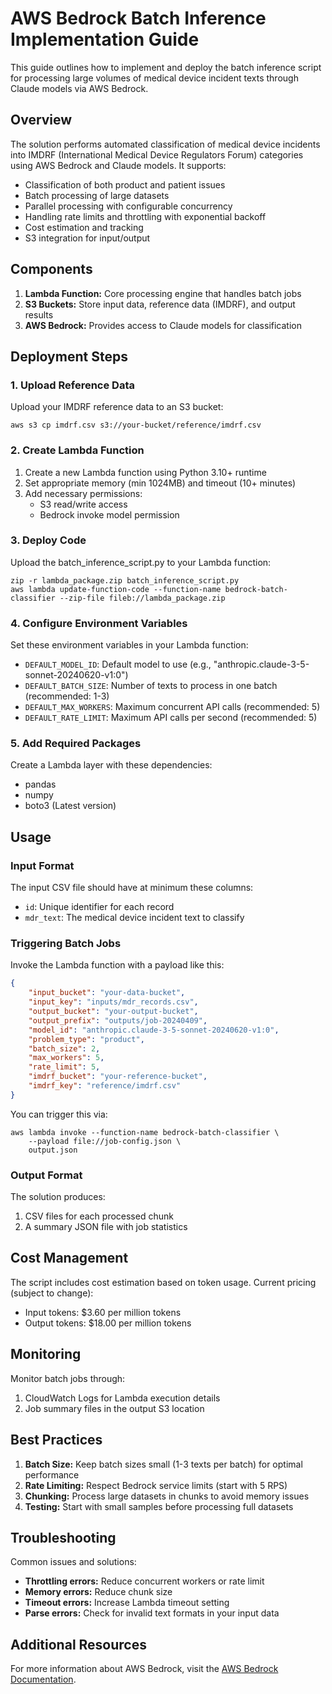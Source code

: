 # AWS Bedrock Batch Inference Implementation Guide

This guide outlines how to implement and deploy the batch inference script for processing large volumes of medical device incident texts through Claude models via AWS Bedrock.

## Overview

The solution performs automated classification of medical device incidents into IMDRF (International Medical Device Regulators Forum) categories using AWS Bedrock and Claude models. It supports:

- Classification of both product and patient issues
- Batch processing of large datasets
- Parallel processing with configurable concurrency
- Handling rate limits and throttling with exponential backoff
- Cost estimation and tracking
- S3 integration for input/output

## Components

1. **Lambda Function:** Core processing engine that handles batch jobs
2. **S3 Buckets:** Store input data, reference data (IMDRF), and output results
3. **AWS Bedrock:** Provides access to Claude models for classification

## Deployment Steps

### 1. Upload Reference Data

Upload your IMDRF reference data to an S3 bucket:

```shell
aws s3 cp imdrf.csv s3://your-bucket/reference/imdrf.csv
```

### 2. Create Lambda Function

1. Create a new Lambda function using Python 3.10+ runtime
2. Set appropriate memory (min 1024MB) and timeout (10+ minutes)
3. Add necessary permissions:
   - S3 read/write access
   - Bedrock invoke model permission

### 3. Deploy Code

Upload the batch_inference_script.py to your Lambda function:

```shell
zip -r lambda_package.zip batch_inference_script.py
aws lambda update-function-code --function-name bedrock-batch-classifier --zip-file fileb://lambda_package.zip
```

### 4. Configure Environment Variables

Set these environment variables in your Lambda function:

- `DEFAULT_MODEL_ID`: Default model to use (e.g., "anthropic.claude-3-5-sonnet-20240620-v1:0")
- `DEFAULT_BATCH_SIZE`: Number of texts to process in one batch (recommended: 1-3)
- `DEFAULT_MAX_WORKERS`: Maximum concurrent API calls (recommended: 5)
- `DEFAULT_RATE_LIMIT`: Maximum API calls per second (recommended: 5)

### 5. Add Required Packages

Create a Lambda layer with these dependencies:

- pandas
- numpy
- boto3 (Latest version)

## Usage

### Input Format

The input CSV file should have at minimum these columns:

- `id`: Unique identifier for each record
- `mdr_text`: The medical device incident text to classify

### Triggering Batch Jobs

Invoke the Lambda function with a payload like this:

```json
{
    "input_bucket": "your-data-bucket",
    "input_key": "inputs/mdr_records.csv",
    "output_bucket": "your-output-bucket",
    "output_prefix": "outputs/job-20240409",
    "model_id": "anthropic.claude-3-5-sonnet-20240620-v1:0",
    "problem_type": "product",
    "batch_size": 2,
    "max_workers": 5,
    "rate_limit": 5,
    "imdrf_bucket": "your-reference-bucket",
    "imdrf_key": "reference/imdrf.csv"
}
```

You can trigger this via:

```shell
aws lambda invoke --function-name bedrock-batch-classifier \
    --payload file://job-config.json \
    output.json
```

### Output Format

The solution produces:

1. CSV files for each processed chunk
2. A summary JSON file with job statistics

## Cost Management

The script includes cost estimation based on token usage. Current pricing (subject to change):

- Input tokens: $3.60 per million tokens
- Output tokens: $18.00 per million tokens

## Monitoring

Monitor batch jobs through:

1. CloudWatch Logs for Lambda execution details
2. Job summary files in the output S3 location

## Best Practices

1. **Batch Size:** Keep batch sizes small (1-3 texts per batch) for optimal performance
2. **Rate Limiting:** Respect Bedrock service limits (start with 5 RPS)
3. **Chunking:** Process large datasets in chunks to avoid memory issues
4. **Testing:** Start with small samples before processing full datasets

## Troubleshooting

Common issues and solutions:

- **Throttling errors:** Reduce concurrent workers or rate limit
- **Memory errors:** Reduce chunk size
- **Timeout errors:** Increase Lambda timeout setting
- **Parse errors:** Check for invalid text formats in your input data

## Additional Resources

For more information about AWS Bedrock, visit the [AWS Bedrock Documentation](https://docs.aws.amazon.com/bedrock/).
